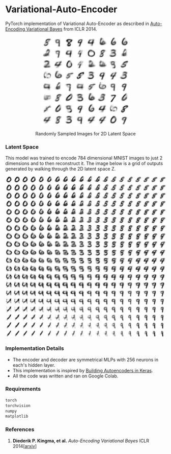 # Variational-Auto-Encoder
PyTorch implementation of Variational Auto-Encoder as described in [Auto-Encoding Variational Bayes](https://arxiv.org/abs/1312.6114) from ICLR 2014.


<div align='center'>
  <img src='img/sample.png' height="280px">
  <span> <p> Randomly Sampled Images for 2D Latent Space </span>
</div>

### Latent Space
This model was trained to encode 784 dimensional MNIST images to just 2 dimensions and to then reconstruct it. The image below is a grid of outputs generated by walking through the 2D latent space Z.
<div align='center'>
  <img src='img/fig.jpg' width="512.jpg" >
</div>


### Implementation Details
- The encoder and decoder are symmetrical MLPs with 256 neurons in each's hidden layer. 
- This implementation is inspired by [Building Autoencoders in Keras](https://blog.keras.io/building-autoencoders-in-keras.html).
- All the code was written and ran on Google Colab.

### Requirements
``` bash
torch
torchvision
numpy
matplotlib
```

### References
1. **Diederik P. Kingma, et al.** *Auto-Encoding Variational Bayes*  ICLR 2014[[arxiv](https://arxiv.org/abs/1312.6114)]
